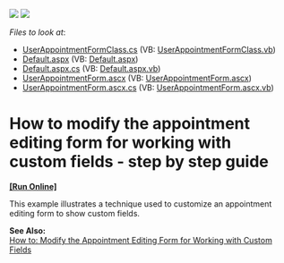<!-- default badges list -->
[![](https://img.shields.io/badge/Open_in_DevExpress_Support_Center-FF7200?style=flat-square&logo=DevExpress&logoColor=white)](https://supportcenter.devexpress.com/ticket/details/E1074)
[![](https://img.shields.io/badge/📖_How_to_use_DevExpress_Examples-e9f6fc?style=flat-square)](https://docs.devexpress.com/GeneralInformation/403183)
<!-- default badges end -->
<!-- default file list -->
*Files to look at*:

* [UserAppointmentFormClass.cs](./CS/WebSite/App_Code/UserAppointmentFormClass.cs) (VB: [UserAppointmentFormClass.vb](./VB/WebSite/App_Code/UserAppointmentFormClass.vb))
* [Default.aspx](./CS/WebSite/Default.aspx) (VB: [Default.aspx](./VB/WebSite/Default.aspx))
* [Default.aspx.cs](./CS/WebSite/Default.aspx.cs) (VB: [Default.aspx.vb](./VB/WebSite/Default.aspx.vb))
* [UserAppointmentForm.ascx](./CS/WebSite/MyForms/UserAppointmentForm.ascx) (VB: [UserAppointmentForm.ascx](./VB/WebSite/MyForms/UserAppointmentForm.ascx))
* [UserAppointmentForm.ascx.cs](./CS/WebSite/MyForms/UserAppointmentForm.ascx.cs) (VB: [UserAppointmentForm.ascx.vb](./VB/WebSite/MyForms/UserAppointmentForm.ascx.vb))
<!-- default file list end -->
# How to modify the appointment editing form for working with custom fields - step by step guide
<!-- run online -->
**[[Run Online]](https://codecentral.devexpress.com/e1074/)**
<!-- run online end -->


<p>This example illustrates a technique used to customize an appointment editing form to show custom fields.</p>
<p><strong>See Also:</strong><br /><a href="https://documentation.devexpress.com/#AspNet/CustomDocument5464">How to: Modify the Appointment Editing Form for Working with Custom Fields</a></p>

<br/>


